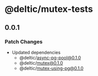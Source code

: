# @deltic/mutex-tests

## 0.0.1

### Patch Changes

- Updated dependencies
  - @deltic/async-pg-pool@0.1.0
  - @deltic/mutex@0.1.0
  - @deltic/mutex-using-pg@0.1.0
